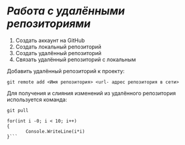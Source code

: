 # __*Работа с удалёнными репозиториями*__
1. Создать аккаунт на GitHub
2. Создать локальный репозиторий
3. Создать удалённый репозиторий
4. Связать удалённый репозиторий с локальным

Добавить удалённый репозиторий к проекту:
```
git remote add <Имя репозитория> <url- адрес репозитория в сети>
```
Для получения и слияния изменений из удалённого репозитория используется команда:
```
git pull
```
```
for(int i -0; i < 10; i++)
{
       Console.WriteLine(i*i)
}```